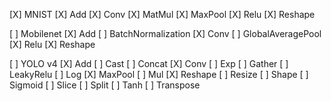 [X] MNIST
[X] Add
[X] Conv
[X] MatMul
[X] MaxPool
[X] Relu
[X] Reshape

[ ] Mobilenet
[X] Add
[ ] BatchNormalization
[X] Conv
[ ] GlobalAveragePool
[X] Relu
[X] Reshape

[ ] YOLO v4
[X] Add
[ ] Cast
[ ] Concat
[X] Conv
[ ] Exp
[ ] Gather
[ ] LeakyRelu
[ ] Log
[X] MaxPool
[ ] Mul
[X] Reshape
[ ] Resize
[ ] Shape
[ ] Sigmoid
[ ] Slice
[ ] Split
[ ] Tanh
[ ] Transpose
